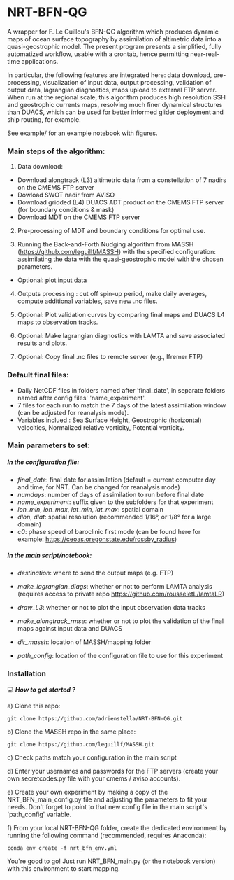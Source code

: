 # NRT-BFN-QG

A wrapper for F. Le Guillou's BFN-QG algorithm which produces dynamic maps of ocean surface topography by assimilation of altimetric data into a quasi-geostrophic model. The present program presents a simplified, fully automatized workflow, usable with a crontab, hence permitting near-real-time applications. 

In particular, the following features are integrated here: data download, pre-processing, visualization of input data, output processing, validation of output data, lagrangian diagnostics, maps upload to external FTP server. When run at the regional scale, this algorithm produces high resolution SSH and geostrophic currents maps, resolving much finer dynamical structures than DUACS, which can be used for better informed glider deployment and ship routing, for example.

See example/ for an example notebook with figures.

### Main steps of the algorithm: 
1) Data download:
- Download alongtrack (L3) altimetric data from a constellation of 7 nadirs on the CMEMS FTP server
- Dowload SWOT nadir from AVISO
- Download gridded (L4) DUACS ADT product on the CMEMS FTP server (for boundary conditions & mask)
- Download MDT on the CMEMS FTP server

2) Pre-processing of MDT and boundary conditions for optimal use. 

3) Running the Back-and-Forth Nudging algorithm from MASSH (https://github.com/leguillf/MASSH) with the specified configuration: assimilating the data with the quasi-geostrophic model with the chosen parameters.
- Optional: plot input data

4) Outputs processing : cut off spin-up period, make daily averages, compute additional variables, save new .nc files.

5) Optional: Plot validation curves by comparing final maps and DUACS L4 maps to observation tracks.

6) Optional: Make lagrangian diagnostics with LAMTA and save associated results and plots.

7) Optional: Copy final .nc files to remote server (e.g., Ifremer FTP)

### Default final files:
- Daily NetCDF files in folders named after 'final_date', in separate folders named after config files' 'name_experiment'.
- 7 files for each run to match the 7 days of the latest assimilation window (can be adjusted for reanalysis mode).
- Variables inclued : Sea Surface Height, Geostrophic (horizontal) velocities, Normalized relative vorticity, Potential vorticity.

### Main parameters to set: 

##### In the configuration file:
- *final_date*: final date for assimilation (default = current computer day and time, for NRT. Can be changed for reanalysis mode)
- *numdays*: number of days of assimilation to run before final date
- *name_experiment*: suffix given to the subfolders for that experiment
- *lon_min*, *lon_max*, *lat_min*, *lat_max*: spatial domain
- *dlon*, *dlat*: spatial resolution (recommended 1/16°, or 1/8° for a large domain)
- *c0*: phase speed of baroclinic first mode (can be found here for example: https://ceoas.oregonstate.edu/rossby_radius)

##### In the main script/notebook:
- *destination*: where to send the output maps (e.g. FTP)
- *make_lagrangian_diags*: whether or not to perform LAMTA analysis (requires access to private repo https://github.com/rousseletL/lamtaLR)
- *draw_L3*: whether or not to plot the input observation data tracks
- *make_alongtrack_rmse*: whether or not to plot the validation of the final maps against input data and DUACS

- *dir_massh*: location of MASSH/mapping folder
- *path_config*: location of the configuration file to use for this experiment

### Installation
:computer: _**How to get started ?**_

a) Clone this repo: 
```
git clone https://github.com/adrienstella/NRT-BFN-QG.git
```
b) Clone the MASSH repo in the same place:
```
git clone https://github.com/leguillf/MASSH.git
```
c) Check paths match your configuration in the main script

d) Enter your usernames and passwords for the FTP servers (create your own secretcodes.py file with your cmems / aviso accounts).

e) Create your own experiment by making a copy of the NRT_BFN_main_config.py file and adjusting the parameters to fit your needs. Don't forget to point to that new config file in the main script's 'path_config' variable.

f) From your local NRT-BFN-QG folder, create the dedicated environment by running the following command (recommended, requires Anaconda):
```
conda env create -f nrt_bfn_env.yml
```

You're good to go! Just run NRT_BFN_main.py (or the notebook version) with this environment to start mapping.
